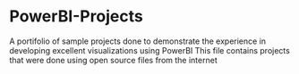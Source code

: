 # PowerBI-Projects
A portifolio of sample projects done to demonstrate the experience in developing excellent visualizations using PowerBI
This file contains projects that were done using open source files from the internet
